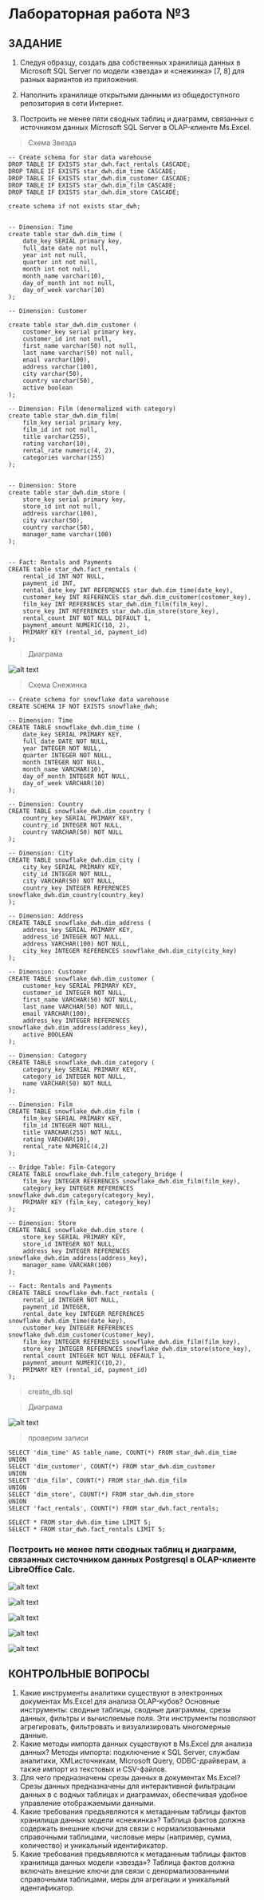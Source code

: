 # Лабораторная работа №3

## ЗАДАНИЕ

1. Следуя образцу, создать два собственных хранилища данных в
   Microsoft SQL Server по модели «звезда» и «снежинка» [7, 8] для разных
   вариантов из приложения.

2. Наполнить хранилище открытыми данными из общедоступного
   репозитория в сети Интернет.

3. Построить не менее пяти сводных таблиц и диаграмм, связанных с
   источником данных Microsoft SQL Server в OLAP-клиенте Ms.Excel.


> Схема Звезда

```
-- Create schema for star data warehouse
DROP TABLE IF EXISTS star_dwh.fact_rentals CASCADE;
DROP TABLE IF EXISTS star_dwh.dim_time CASCADE;
DROP TABLE IF EXISTS star_dwh.dim_customer CASCADE;
DROP TABLE IF EXISTS star_dwh.dim_film CASCADE;
DROP TABLE IF EXISTS star_dwh.dim_store CASCADE;

create schema if not exists star_dwh;


-- Dimension: Time
create table star_dwh.dim_time (
	date_key SERIAL primary key,
	full_date date not null,
	year int not null,
	quarter int not null,
	month int not null,
	month_name varchar(10),
	day_of_month int not null,
	day_of_week varchar(10)
);

-- Dimension: Customer

create table star_dwh.dim_customer (
	costomer_key serial primary key,
	customer_id int not null,
	first_name varchar(50) not null,
	last_name varchar(50) not null,
	enail varchar(100),
	address varchar(100),
	city varchar(50),
	country varchar(50),
	active boolean
);

-- Dimension: Film (denormalized with category)
create table star_dwh.dim_film(
	film_key serial primary key,
	film_id int not null,
	title varchar(255),
	rating varchar(10),
	rental_rate numeric(4, 2),
	categories varchar(255)
);


-- Dimension: Store
create table star_dwh.dim_store (
	store_key serial primary key,
	store_id int not null,
	address varchar(100),
	city varchar(50),
	country varchar(50),
	manager_name varchar(100)
);


-- Fact: Rentals and Payments
CREATE table star_dwh.fact_rentals (
    rental_id INT NOT NULL,
    payment_id INT,
    rental_date_key INT REFERENCES star_dwh.dim_time(date_key),
    customer_key INT REFERENCES star_dwh.dim_customer(costomer_key),
    film_key INT REFERENCES star_dwh.dim_film(film_key),
    store_key INT REFERENCES star_dwh.dim_store(store_key),
    rental_count INT NOT NULL DEFAULT 1,
    payment_amount NUMERIC(10, 2),
    PRIMARY KEY (rental_id, payment_id)
);
```

> Диаграма

![alt text](images/star.png)


> Схема Снежинка

```
-- Create schema for snowflake data warehouse
CREATE SCHEMA IF NOT EXISTS snowflake_dwh;

-- Dimension: Time
CREATE TABLE snowflake_dwh.dim_time (
    date_key SERIAL PRIMARY KEY,
    full_date DATE NOT NULL,
    year INTEGER NOT NULL,
    quarter INTEGER NOT NULL,
    month INTEGER NOT NULL,
    month_name VARCHAR(10),
    day_of_month INTEGER NOT NULL,
    day_of_week VARCHAR(10)
);

-- Dimension: Country
CREATE TABLE snowflake_dwh.dim_country (
    country_key SERIAL PRIMARY KEY,
    country_id INTEGER NOT NULL,
    country VARCHAR(50) NOT NULL
);

-- Dimension: City
CREATE TABLE snowflake_dwh.dim_city (
    city_key SERIAL PRIMARY KEY,
    city_id INTEGER NOT NULL,
    city VARCHAR(50) NOT NULL,
    country_key INTEGER REFERENCES snowflake_dwh.dim_country(country_key)
);

-- Dimension: Address
CREATE TABLE snowflake_dwh.dim_address (
    address_key SERIAL PRIMARY KEY,
    address_id INTEGER NOT NULL,
    address VARCHAR(100) NOT NULL,
    city_key INTEGER REFERENCES snowflake_dwh.dim_city(city_key)
);

-- Dimension: Customer
CREATE TABLE snowflake_dwh.dim_customer (
    customer_key SERIAL PRIMARY KEY,
    customer_id INTEGER NOT NULL,
    first_name VARCHAR(50) NOT NULL,
    last_name VARCHAR(50) NOT NULL,
    email VARCHAR(100),
    address_key INTEGER REFERENCES snowflake_dwh.dim_address(address_key),
    active BOOLEAN
);

-- Dimension: Category
CREATE TABLE snowflake_dwh.dim_category (
    category_key SERIAL PRIMARY KEY,
    category_id INTEGER NOT NULL,
    name VARCHAR(50) NOT NULL
);

-- Dimension: Film
CREATE TABLE snowflake_dwh.dim_film (
    film_key SERIAL PRIMARY KEY,
    film_id INTEGER NOT NULL,
    title VARCHAR(255) NOT NULL,
    rating VARCHAR(10),
    rental_rate NUMERIC(4,2)
);

-- Bridge Table: Film-Category
CREATE TABLE snowflake_dwh.film_category_bridge (
    film_key INTEGER REFERENCES snowflake_dwh.dim_film(film_key),
    category_key INTEGER REFERENCES snowflake_dwh.dim_category(category_key),
    PRIMARY KEY (film_key, category_key)
);

-- Dimension: Store
CREATE TABLE snowflake_dwh.dim_store (
    store_key SERIAL PRIMARY KEY,
    store_id INTEGER NOT NULL,
    address_key INTEGER REFERENCES snowflake_dwh.dim_address(address_key),
    manager_name VARCHAR(100)
);

-- Fact: Rentals and Payments
CREATE TABLE snowflake_dwh.fact_rentals (
    rental_id INTEGER NOT NULL,
    payment_id INTEGER,
    rental_date_key INTEGER REFERENCES snowflake_dwh.dim_time(date_key),
    customer_key INTEGER REFERENCES snowflake_dwh.dim_customer(customer_key),
    film_key INTEGER REFERENCES snowflake_dwh.dim_film(film_key),
    store_key INTEGER REFERENCES snowflake_dwh.dim_store(store_key),
    rental_count INTEGER NOT NULL DEFAULT 1,
    payment_amount NUMERIC(10,2),
    PRIMARY KEY (rental_id, payment_id)
);

```

> create_db.sql

> Диаграма

![alt text](images/snowflake.png)

> проверим записи

```
SELECT 'dim_time' AS table_name, COUNT(*) FROM star_dwh.dim_time
UNION
SELECT 'dim_customer', COUNT(*) FROM star_dwh.dim_customer
UNION
SELECT 'dim_film', COUNT(*) FROM star_dwh.dim_film
UNION
SELECT 'dim_store', COUNT(*) FROM star_dwh.dim_store
UNION
SELECT 'fact_rentals', COUNT(*) FROM star_dwh.fact_rentals;

SELECT * FROM star_dwh.dim_time LIMIT 5;
SELECT * FROM star_dwh.fact_rentals LIMIT 5;
```

### Построить не менее пяти сводных таблиц и диаграмм, связанных систочником данных Postgresql в OLAP-клиенте LibreOffice Calc.

![alt text](images/1.png)

![alt text](images/2.png)

![alt text](images/3.png)

![alt text](images/4.png)

![alt text](images/5.png)


## КОНТРОЛЬНЫЕ ВОПРОСЫ
1. Какие инструменты аналитики существуют в электронных документах Ms.Excel для анализа OLAP-кубов?
   Основные инструменты: сводные таблицы, сводные диаграммы, срезы данных, фильтры и вычисляемые поля. Эти инструменты позволяют агрегировать, фильтровать и визуализировать многомерные данные.
2. Какие методы импорта данных существуют в Ms.Excel для анализа данных?
   Методы импорта: подключение к SQL Server, службам аналитики, XMLисточникам, Microsoft Query, ODBC-драйверам, а также импорт из текстовых и CSV-файлов.
3. Для чего предназначены срезы данных в документах Ms.Excel?
   Срезы данных предназначены для интерактивной фильтрации данных в
   с водных таблицах и диаграммах, обеспечивая удобное управление отображаемыми данными.
4. Какие требования предъявляются к метаданным таблицы фактов хранилища данных модели «снежинка»?
   Таблица фактов должна содержать внешние ключи для связи с нормализованными справочными таблицами, числовые меры (например, сумма,
   количество) и уникальный идентификатор.
5. Какие требования предъявляются к метаданным таблицы фактов хранилища данных модели «звезда»?
   Таблица фактов должна включать внешние ключи для связи с денормализованными справочными таблицами, меры для агрегации и уникальный
   идентификатор.